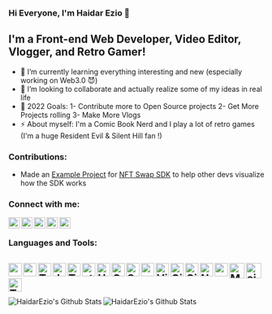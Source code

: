 ### Hi Everyone, I'm Haidar Ezio 🥂

## I'm a Front-end Web Developer, Video Editor, Vlogger, and Retro Gamer!

- 🌱 I’m currently learning everything interesting and new (especially working on Web3.0 😈)
- 👯 I’m looking to collaborate and actually realize some of my ideas in real life
- 🥅 2022 Goals: 1- Contribute more to Open Source projects 2- Get More Projects rolling  3- Make More Vlogs
- ⚡ About myself: I'm a Comic Book Nerd and I play a lot of retro games (I'm a huge Resident Evil & Silent Hill fan !)

### Contributions:
- Made an [Example Project](https://github.com/HaidarEzio/NFTswap/tree/example-project) for [NFT Swap SDK](https://github.com/trader-xyz/nft-swap-sdk/commits?author=HaidarEzio) to help other devs visualize how the SDK works 

### Connect with me:

[<img align="left" alt="Website" width="22px" src="https://simpleicons.vercel.app/googlechrome/fff" />][website]
[<img align="left" alt="HaidarEzio | YouTube" width="22px" src="https://simpleicons.vercel.app/youtube/ff0000" />][youtube]
[<img align="left" alt="HaidarEzio | Twitter" width="22px" src="https://simpleicons.vercel.app/twitter/00acee" />][twitter]
[<img align="left" alt="HaidarEzio | LinkedIn" width="22px" src="https://simpleicons.vercel.app/linkedin/0072b1" />][linkedin]
[<img align="left" alt="HaidarEzio | Instagram" width="22px" src="https://simpleicons.vercel.app/instagram/fff" />][instagram]

<br />

### Languages and Tools:

[<img align="left" alt="react" width="26px" src="https://simpleicons.vercel.app/react/61dafb" />][website]
[<img align="left" alt="next" width="26px" src="https://simpleicons.vercel.app/nextdotjs/fff" />][website]
[<img align="left" alt="TypeScript" width="26px" src="https://simpleicons.vercel.app/typescript/3178C6" />][website]
[<img align="left" alt="JavaScript" width="26px" src="https://simpleicons.vercel.app/javascript/f7df1e" />][website]
[<img align="left" alt="Tailwind" width="26px" src="https://simpleicons.vercel.app/tailwindcss/06B6D4" />][website]
[<img align="left" alt="styledComponents" width="26px" src="https://simpleicons.vercel.app/styledcomponents/fff" />][website]
[<img align="left" alt="HTML5" width="26px" src="https://simpleicons.vercel.app/html5/e34f26" />][website]
[<img align="left" alt="CSS3" width="26px" src="https://simpleicons.vercel.app/css3/1572b6" />][website]
[<img align="left" alt="Sass" width="26px" src="https://simpleicons.vercel.app/sass/c69" />][website]
[<img align="left" alt="notion" width="26px" src="https://simpleicons.vercel.app/notion/fff" />][website]
[<img align="left" alt="Visual Studio Code" width="26px" src="https://simpleicons.vercel.app/visualstudiocode/007acc" />][website]
[<img align="left" alt="GitHub" width="26px" src="https://simpleicons.vercel.app/github/fff" />][website]
[<img align="left" alt="Git" width="26px" src="https://simpleicons.vercel.app/git/E44C30" />][website]
[<img align="left" alt="Node.js" width="26px" src="https://simpleicons.vercel.app/nodedotjs/393" />][website]
[<img align="left" alt="postgres" width="26px" src="https://simpleicons.vercel.app/postgresql/336791" />][website]
[<img align="left" alt="MongoDB" width="30px" src="https://simpleicons.vercel.app/mongodb/69b23f" />][website]
[<img align="left" alt="airtable" width="30px" src="https://simpleicons.vercel.app/airtable/fff" />][website]
[<img align="left" alt="Terminal" width="26px" src="https://simpleicons.vercel.app/gnometerminal/fff" />][website]
<br />
<br />
---

<img align="left" alt="HaidarEzio's Github Stats" src="https://github-readme-stats.vercel.app/api?username=HaidarEzio&show_icons=true&hide_border=true&theme=dark" />
<img align="left" alt="HaidarEzio's Github Stats" src="https://github-readme-stats.vercel.app/api/top-langs?username=HaidarEzio&show_icons=true&hide_border=true&theme=dark" />


[website]: https://haidarezio.me
[twitter]: https://twitter.com/haidar_ezio
[youtube]: https://www.youtube.com/channel/UCFTQzKapiCcFx9_NzFcqHAw
[instagram]: https://instagram.com/haidar.ezio
[linkedin]: https://www.linkedin.com/in/haidar-ezio-2a3a03182/
